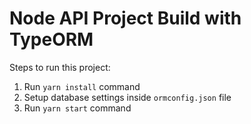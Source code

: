 # Node API Project Build with TypeORM

Steps to run this project:

1. Run `yarn install` command
2. Setup database settings inside `ormconfig.json` file
3. Run `yarn start` command
